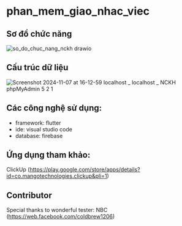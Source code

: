 # phan_mem_giao_nhac_viec
## Sơ đồ chức năng
![so_do_chuc_nang_nckh drawio](https://github.com/user-attachments/assets/4d1809f0-322c-4a35-b3c0-e732ccbf90eb)

## Cấu trúc dữ liệu
![Screenshot 2024-11-07 at 16-12-59 localhost _ localhost _ NCKH phpMyAdmin 5 2 1](https://github.com/user-attachments/assets/b9453917-187b-46d7-8bef-848980b128bf)

## Các công nghệ sử dụng:
- framework: flutter
- ide: visual studio code
- database: firebase

## Ứng dụng tham khảo:  
ClickUp (https://play.google.com/store/apps/details?id=co.mangotechnologies.clickup&pli=1) 

## Contributor
Special thanks to wonderful tester: NBC (https://web.facebook.com/coldbrew1206)
